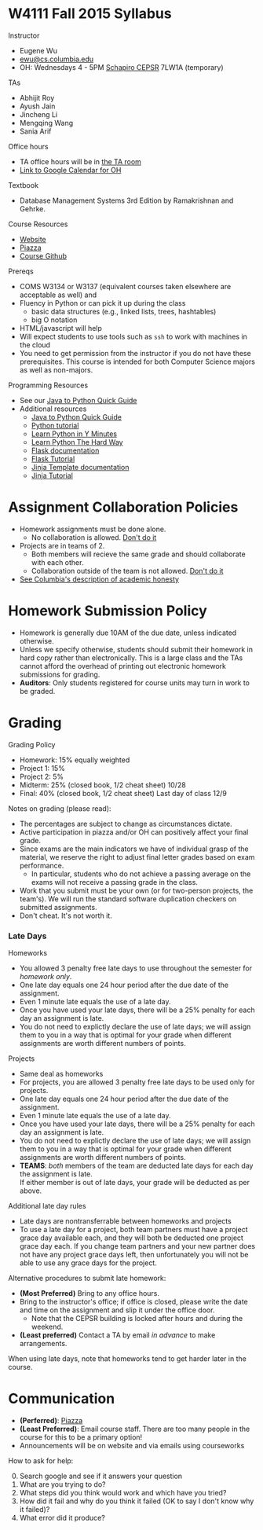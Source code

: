 # W4111 Fall 2015 Syllabus

Instructor

* Eugene Wu
* ewu@cs.columbia.edu
* OH: Wednesdays 4 - 5PM [Schapiro CEPSR](http://www.cs.columbia.edu/resources/directions) 7LW1A  (temporary)

TAs

* Abhijit Roy
* Ayush Jain
* Jincheng Li
* Mengqing Wang
* Sania Arif

Office hours

* TA office hours will be in [the TA room](http://www.cs.columbia.edu/ta/tamap.shtml)
* [Link to Google Calendar for OH](https://www.google.com/calendar/embed?src=columbia.edu_5552pjkf1resa92b2m80frtrmk%40group.calendar.google.com&ctz=America/New_York)

Textbook

*  Database Management Systems 3rd Edition by Ramakrishnan and Gehrke. 

Course Resources

* [Website](http://www.cs.columbia.edu/~ewu/4111)
* [Piazza](https://piazza.com/class/id26ml2f2m0ju)
* [Course Github](https://github.com/w4111/)


Prereqs

* COMS W3134 or W3137 (equivalent courses taken elsewhere are acceptable as well) and
* Fluency in Python or can pick it up during the class
  * basic data structures (e.g., linked lists, trees, hashtables)
  * big O notation
* HTML/javascript will help
* Will expect students to use tools such as `ssh` to work with machines in the cloud
* You need to get permission from the instructor if you do not have these prerequisites. 
  This course is intended for both Computer Science majors as well as non-majors.


Programming Resources

* See our [Java to Python Quick Guide](./java2python.MD)
* Additional resources
  * [Java to Python Quick Guide](http://github.com/w4111/syllabus/java2python.MD)
  * [Python tutorial](https://docs.python.org/2/tutorial/)
  * [Learn Python in Y Minutes](http://learnxinyminutes.com/docs/python/)
  * [Learn Python The Hard Way](http://learnpythonthehardway.org/book/)
  * [Flask documentation](flask.pocoo.org)
  * [Flask Tutorial](http://flask.pocoo.org/docs/0.10/tutorial/)
  * [Jinja Template documentation](http://jinja.pocoo.org/)
  * [Jinja Tutorial](https://realpython.com/blog/python/primer-on-jinja-templating/)



# Assignment Collaboration Policies

* Homework assignments must be done alone.  
  * No collaboration is allowed.  [Don't do it](http://www.cs.columbia.edu/education/honesty)
* Projects are in teams of 2.  
  * Both members will recieve the same grade and should collaborate with each other.  
  * Collaboration outside of the team is not allowed. [Don't do it](http://www.cs.columbia.edu/education/honesty)
* [See Columbia's description of academic honesty](http://www.cs.columbia.edu/education/honesty)


# Homework Submission Policy

* Homework is generally due 10AM of the due date, unless indicated otherwise.
* Unless we specify otherwise, students should submit their homework in hard copy rather than electronically.
  This is a large class and the TAs cannot afford the overhead of printing out electronic homework submissions for grading.
* **Auditors**: Only students registered for course units may turn in work to be graded.



# Grading

Grading Policy

* Homework: 15% equally weighted
* Project 1: 15% 
* Project 2: 5% 
* Midterm: 25% (closed book, 1/2 cheat sheet) 10/28
* Final: 40% (closed book, 1/2 cheat sheet) Last day of class 12/9

Notes on grading (please read):
<a name="cheating"></a>

* The percentages are subject to change as circumstances dictate. 
* Active participation in piazza and/or OH can positively affect your final grade.
* Since exams are the main indicators we have of individual grasp of the material, we reserve the right to adjust final letter grades based on exam performance.  
  * In particular, students who do not achieve a passing average on the exams will not receive a passing grade in the class.
* Work that you submit must be your own (or for two-person projects, the team's). 
  We will run the standard software duplication checkers on submitted assignments.
* Don't cheat.  It's not worth it.


### Late Days

Homeworks

* You allowed 3 penalty free late days to use throughout the semester for _homework only_.  
* One late day equals one 24 hour period after the due date of the assignment.  
* Even 1 minute late equals the use of a late day.
* Once you have used your late days, there will be a 25% penalty for each day an assignment is late.  
* You do not need to explictly declare the use of late days;  we will assign them to you in a way that is optimal for your grade when different assignments are worth different numbers of points.   

Projects 

* Same deal as homeworks
* For projects, you are allowed 3 penalty free late days to be used only for projects.   
* One late day equals one 24 hour period after the due date of the assignment.  
* Even 1 minute late equals the use of a late day.
* Once you have used your late days, there will be a 25% penalty for each day an assignment is late.  
* You do not need to explictly declare the use of late days;  we will assign them to you in a way that is optimal for your grade when different assignments are worth different numbers of points.   
* **TEAMS**: _both_ members of the team are deducted late days for each day the assignment is late.  
  If either member is out of late days, your grade will be deducted as per above.

Additional late day rules

* Late days are nontransferrable between homeworks and projects
* To use a late day for a project, both team partners must have a project grace day available each, and they will both be deducted one project grace day each. If you change team partners and your new partner does not have any project grace days left, then unfortunately you will not be able to use any grace days for the project.




Alternative procedures to submit late homework:

* **(Most Preferred)** Bring to any office hours.
* Bring to the instructor's office; if office is closed, please write the date and time on the assignment and slip it under the office door. 
  * Note that the CEPSR building is locked after hours and during the weekend.
* **(Least preferred)** Contact a TA by email _in advance_ to make arrangements.

When using late days, note that homeworks tend to get harder later in the course.



# Communication

* **(Perferred)**: [Piazza](https://piazza.com/class/id26ml2f2m0ju)
* **(Least Preferred)**: Email course staff.  There are too many people in the course for this to be a primary option!
* Announcements will be on website and via emails using courseworks

<a name="help"></a>
How to ask for help:

0. Search google and see if it answers your question
1. What are you trying to do?
2. What steps did you think would work and which have you tried?
3. How did it fail and why do you think it failed (OK to say I don't know why it failed)?
4. What error did it produce?


<!--

# Topics

1. Introduction to databases
2. ER Modeling
3. Short history of data models
4. ER to SQL translation
5. Relational algebra
6. SQL basics
7. SQL advanced
8. Application programming with databases
9. Normalization
1. Storage and Indexing
1. Query Processing
1. Transaction Processing
1. Misc

-->

